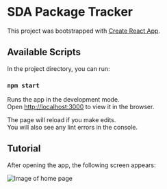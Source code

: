 # SDA Package Tracker

This project was bootstrapped with [Create React App](https://github.com/facebook/create-react-app).

## Available Scripts

In the project directory, you can run:

### `npm start`

Runs the app in the development mode.\
Open [http://localhost:3000](http://localhost:3000) to view it in the browser.

The page will reload if you make edits.\
You will also see any lint errors in the console.

## Tutorial

After opening the app, the following screen appears:

![Image of home page](https://drive.google.com/file/d/1QgFmnna8qOGKsNf9uv9Dz_TuYCqP7qBh/view?usp=sharing)
